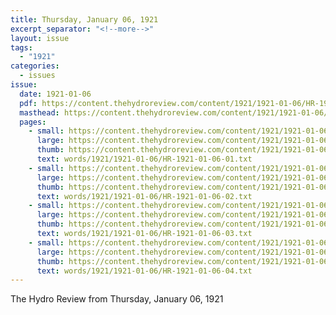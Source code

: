 ```yaml
---
title: Thursday, January 06, 1921
excerpt_separator: "<!--more-->"
layout: issue
tags:
  - "1921"
categories:
  - issues
issue:
  date: 1921-01-06
  pdf: https://content.thehydroreview.com/content/1921/1921-01-06/HR-1921-01-06.pdf
  masthead: https://content.thehydroreview.com/content/1921/1921-01-06/masthead/HR-1921-01-06.jpg
  pages:
    - small: https://content.thehydroreview.com/content/1921/1921-01-06/small/HR-1921-01-06-01.jpg
      large: https://content.thehydroreview.com/content/1921/1921-01-06/large/HR-1921-01-06-01.jpg
      thumb: https://content.thehydroreview.com/content/1921/1921-01-06/thumbnails/HR-1921-01-06-01.jpg
      text: words/1921/1921-01-06/HR-1921-01-06-01.txt
    - small: https://content.thehydroreview.com/content/1921/1921-01-06/small/HR-1921-01-06-02.jpg
      large: https://content.thehydroreview.com/content/1921/1921-01-06/large/HR-1921-01-06-02.jpg
      thumb: https://content.thehydroreview.com/content/1921/1921-01-06/thumbnails/HR-1921-01-06-02.jpg
      text: words/1921/1921-01-06/HR-1921-01-06-02.txt
    - small: https://content.thehydroreview.com/content/1921/1921-01-06/small/HR-1921-01-06-03.jpg
      large: https://content.thehydroreview.com/content/1921/1921-01-06/large/HR-1921-01-06-03.jpg
      thumb: https://content.thehydroreview.com/content/1921/1921-01-06/thumbnails/HR-1921-01-06-03.jpg
      text: words/1921/1921-01-06/HR-1921-01-06-03.txt
    - small: https://content.thehydroreview.com/content/1921/1921-01-06/small/HR-1921-01-06-04.jpg
      large: https://content.thehydroreview.com/content/1921/1921-01-06/large/HR-1921-01-06-04.jpg
      thumb: https://content.thehydroreview.com/content/1921/1921-01-06/thumbnails/HR-1921-01-06-04.jpg
      text: words/1921/1921-01-06/HR-1921-01-06-04.txt
---
```


The Hydro Review from Thursday, January 06, 1921

<!--more-->

